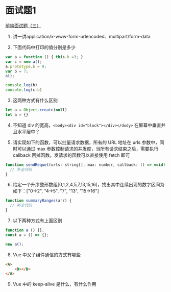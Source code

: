 # 面试题1

[前端面试题（三）](https://blog.csdn.net/sysuzjz/article/details/104858308)

1. 讲一讲application/x-www-form-urlencoded、multipart/form-data

2. 下面代码中打印的值分别是多少
   
```js
var a = function () { this.b =3; }
var c = new a();
a.prototype.b = 9;
var b = 7;
a(); 

console.log(b)
console.log(c.b)
```

3. 这两种方式有什么区别

```js
let a = Object.create(null)
let a = {}
```

4. 不知道 div 的宽高，`<body><div id="block"></div></dody>` 在屏幕中垂直并且水平居中？

5. 请实现如下的函数，可以批量请求数据，所有的 URL 地址在 urls 参数中，同时可以通过 max 参数控制请求的并发度，当所有请求结束之后，需要执行 callback 回掉函数。发请求的函数可以直接使用 fetch 即可

```js
function sendRequet(urls: string[], max: number, callback: () => void) {
  // 补全代码
}
```

6. 给定一个升序整形数组[0,1,2,4,5,7,13,15,16]，找出其中连续出现的数字区间为如下：["0->2", "4->5", "7", "13", "15->16"]

```js
function summaryRanges(arr) {
  // 补全代码
}
```

7. 以下两种方式有上面区别

```js
function a () {}; 
const a = () => {};

new a();
```

8. Vue 中父子组件通信的方式有哪些

```html
<A>
    <B></B>
</A>
```

9. Vue 中的 keep-alive 是什么，有什么作用